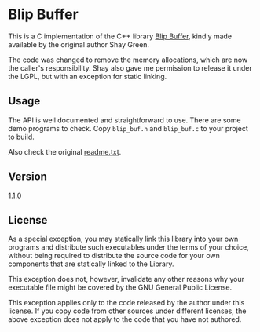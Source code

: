 # Blip Buffer

This is a C implementation of the C++ library [Blip Buffer](http://www.slack.net/~ant/libs/audio.html#Blip_Buffer), kindly made available by the original author Shay Green.

The code was changed to remove the memory allocations, which are now the caller's responsibility. Shay also gave me permission to release it under the LGPL, but with an exception for static linking.

## Usage

The API is well documented and straightforward to use. There are some demo programs to check. Copy `blip_buf.h` and `blip_buf.c` to your project to build.

Also check the original [readme.txt](readme.txt).

## Version

1.1.0

## License

As a special exception, you may statically link this library into your own programs and distribute such executables under the terms of your choice, without being required to distribute the source code for your own components that are statically linked to the Library.

This exception does not, however, invalidate any other reasons why your executable file might be covered by the GNU General Public License.

This exception applies only to the code released by the author under this license. If you copy code from other sources under different licenses, the above exception does not apply to the code that you have not authored.
